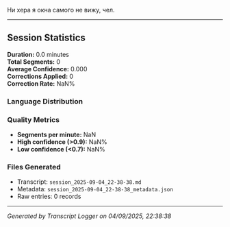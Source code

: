 Ни хера я окна самого не вижу, чел.

---

## Session Statistics

**Duration:** 0.0 minutes  
**Total Segments:** 0  
**Average Confidence:** 0.000  
**Corrections Applied:** 0  
**Correction Rate:** NaN%

### Language Distribution


### Quality Metrics
- **Segments per minute:** NaN
- **High confidence (>0.9):** NaN%
- **Low confidence (<0.7):** NaN%

### Files Generated
- Transcript: `session_2025-09-04_22-38-38.md`
- Metadata: `session_2025-09-04_22-38-38_metadata.json`
- Raw entries: 0 records

---
*Generated by Transcript Logger on 04/09/2025, 22:38:38*
